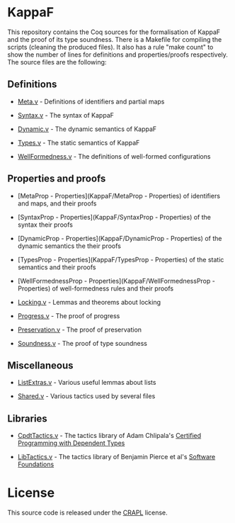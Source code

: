 # KappaF

This repository contains the Coq sources for the formalisation of
KappaF and the proof of its type soundness. There is a Makefile
for compiling the scripts (cleaning the produced files). It also
has a rule "make count" to show the number of lines for
definitions and properties/proofs respectively. The source files
are the following:

## Definitions

* [Meta.v](KappaF/Meta.v) - Definitions of identifiers and partial maps

* [Syntax.v](KappaF/Syntax.v) - The syntax of KappaF

* [Dynamic.v](KappaF/Dynamic.v) - The dynamic semantics of KappaF

* [Types.v](KappaF/Types.v) - The static semantics of KappaF

* [WellFormedness.v](KappaF/WellFormedness.v) - The definitions of well-formed configurations


## Properties and proofs

* [MetaProp - Properties](KappaF/MetaProp - Properties) of identifiers and maps, and their proofs

* [SyntaxProp - Properties](KappaF/SyntaxProp - Properties) of the syntax their proofs

* [DynamicProp - Properties](KappaF/DynamicProp - Properties) of the dynamic semantics the their proofs

* [TypesProp - Properties](KappaF/TypesProp - Properties) of the static semantics and their proofs

* [WellFormednessProp - Properties](KappaF/WellFormednessProp - Properties) of well-formedness rules and their proofs

* [Locking.v](KappaF/Locking.v) - Lemmas and theorems about locking

* [Progress.v](KappaF/Progress.v) - The proof of progress

* [Preservation.v](KappaF/Preservation.v) - The proof of preservation

* [Soundness.v](KappaF/Soundness.v) - The proof of type soundness


## Miscellaneous

* [ListExtras.v](KappaF/ListExtras.v) - Various useful lemmas about lists

* [Shared.v](KappaF/Shared.v) - Various tactics used by several files


## Libraries

* [CpdtTactics.v](KappaF/CpdtTactics.v) - The tactics library of Adam Chlipala's [Certified Programming with Dependent Types](http://adam.chlipala.net/cpdt/)

* [LibTactics.v](KappaF/LibTactics.v) - The tactics library of Benjamin Pierce et al's [Software Foundations](https://www.cis.upenn.edu/~bcpierce/sf/)

# License

This source code is released under the
[CRAPL](http://matt.might.net/articles/crapl/) license.